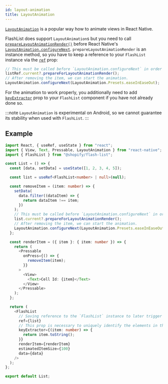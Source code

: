 ```yaml
---
id: layout-animation
title: LayoutAnimation
---
```


[`LayoutAnimation`](https://reactnative.dev/docs/layoutanimation) is a popular way how to animate views in React Native.

FlashList does support `LayoutAnimation`s but you need to call [`prepareLayoutAnimationRender()`](/usage#prepareforlayoutanimationrender) before React Native's [`LayoutAnimation.configureNext`](https://reactnative.dev/docs/layoutanimation#configurenext). `prepareLayoutAnimationRender` is an instance method, so you have to keep a reference to your `FlashList` instance via the [`ref`](https://reactjs.org/docs/refs-and-the-dom.html) prop:

```ts
// This must be called before `LayoutAnimation.configureNext` in order for the animation to run properly.
listRef.current?.prepareForLayoutAnimationRender();
// After removing the item, we can start the animation.
LayoutAnimation.configureNext(LayoutAnimation.Presets.easeInEaseOut);
```

For the animation to work properly, you additionally need to add [`keyExtractor`](/usage#keyextractor) prop to your `FlashList` component if you have not already done so.

:::note
`LayoutAnimation` is experimental on Android, so we cannot guarantee its stability when used with `FlashList`.
:::

## Example

```ts
import React, { useRef, useState } from "react";
import { View, Text, Pressable, LayoutAnimation } from "react-native";
import { FlashList } from "@shopify/flash-list";

const List = () => {
  const [data, setData] = useState([1, 2, 3, 4, 5]);

  const list = useRef<FlashList<number> | null>(null);

  const removeItem = (item: number) => {
    setData(
      data.filter((dataItem) => {
        return dataItem !== item;
      })
    );
    // This must be called before `LayoutAnimation.configureNext` in order for the animation to run properly.
    list.current?.prepareForLayoutAnimationRender();
    // After removing the item, we can start the animation.
    LayoutAnimation.configureNext(LayoutAnimation.Presets.easeInEaseOut);
  };

  const renderItem = ({ item }: { item: number }) => {
    return (
      <Pressable
        onPress={() => {
          removeItem(item);
        }}
      >
        <View>
          <Text>Cell Id: {item}</Text>
        </View>
      </Pressable>
    );
  };

  return (
    <FlashList
      // Saving reference to the `FlashList` instance to later trigger `prepareForLayoutAnimationRender` method.
      ref={list}
      // This prop is necessary to uniquely identify the elements in the list.
      keyExtractor={(item: number) => {
        return item.toString();
      }}
      renderItem={renderItem}
      estimatedItemSize={100}
      data={data}
    />
  );
};

export default List;
```
